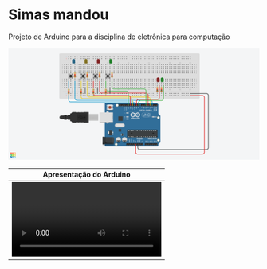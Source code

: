 # Simas mandou

Projeto de Arduino para a disciplina de eletrônica para computação

![](TinkerCad.png)

| Apresentação do Arduino |
| --- |
| <video src="https://user-images.githubusercontent.com/52839749/179527939-c2d2ede8-3dbf-4e9b-895d-d80d98d2e676.mp4" style="max-width: 730px;"></video> |


